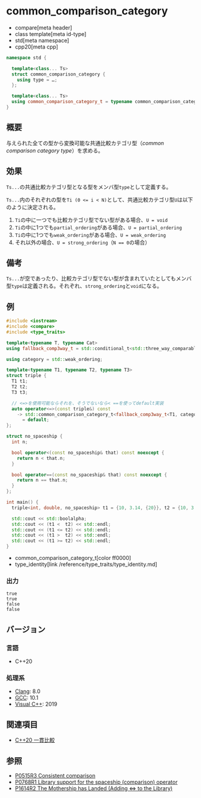 # common_comparison_category

* compare[meta header]
* class template[meta id-type]
* std[meta namespace]
* cpp20[meta cpp]

```cpp
namespace std {

  template<class... Ts>
  struct common_comparison_category {
    using type = …;
  };

  template<class... Ts>
  using common_comparison_category_t = typename common_comparison_category<Ts...>::type;
}
```

## 概要

与えられた全ての型から変換可能な共通比較カテゴリ型（*common comparison category type*）を求める。


## 効果

`Ts...`の共通比較カテゴリ型となる型をメンバ型`type`として定義する。


`Ts...`内のそれぞれの型を`Ti (0 <= i < N)`として、共通比較カテゴリ型`U`は以下のように決定される。

1. `Ti`の中に一つでも比較カテゴリ型でない型がある場合、`U = void`
2. `Ti`の中に1つでも`partial_ordering`がある場合、`U = partial_ordering`
3. `Ti`の中に1つでも`weak_ordering`がある場合、`U = weak_ordering`
4. それ以外の場合、`U = strong_ordering`（`N == 0`の場合）

## 備考

`Ts...`が空であったり、比較カテゴリ型でない型が含まれていたとしてもメンバ型`type`は定義される。それぞれ、`strong_ordering`と`void`になる。

## 例

```cpp example
#include <iostream>
#include <compare>
#include <type_traits>

template<typename T, typename Cat>
using fallback_comp3way_t = std::conditional_t<std::three_way_comparable<T>, std::compare_three_way_result<T>, std::type_identity<Cat>>::type;

using category = std::weak_ordering;

template<typename T1, typename T2, typename T3>
struct triple {
  T1 t1;
  T2 t2;
  T3 t3;

  // <=>を使用可能ならそれを、そうでないなら< ==を使ってdefault実装
  auto operator<=>(const triple&) const
    -> std::common_comparison_category_t<fallback_comp3way_t<T1, category>, fallback_comp3way_t<T2, category>, fallback_comp3way_t<T3, category>>
      = default;
};

struct no_spaceship {
  int n;

  bool operator<(const no_spaceship& that) const noexcept {
    return n < that.n;
  }

  bool operator==(const no_spaceship& that) const noexcept {
    return n == that.n;
  }
};

int main() {
  triple<int, double, no_spaceship> t1 = {10, 3.14, {20}}, t2 = {10, 3.14, {30}};

  std::cout << std::boolalpha;
  std::cout << (t1 <  t2) << std::endl;
  std::cout << (t1 <= t2) << std::endl;
  std::cout << (t1 >  t2) << std::endl;
  std::cout << (t1 >= t2) << std::endl;
}
```
* common_comparison_category_t[color ff0000]
* type_identity[link /reference/type_traits/type_identity.md]

### 出力
```
true
true
false
false
```

## バージョン
### 言語
- C++20

### 処理系
- [Clang](/implementation.md#clang): 8.0
- [GCC](/implementation.md#gcc): 10.1
- [Visual C++](/implementation.md#visual_cpp): 2019

## 関連項目

- [C++20 一貫比較](/lang/cpp20/consistent_comparison.md)


## 参照

- [P0515R3 Consistent comparison](http://wg21.link/p0515)
- [P0768R1 Library support for the spaceship (comparison) operator](http://wg21.link/p0768)
- [P1614R2 The Mothership has Landed (Adding <=> to the Library)](http://wg21.link/p1614)
